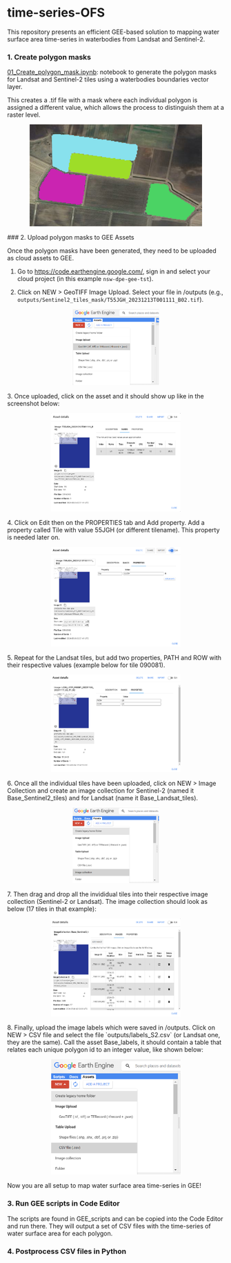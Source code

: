 # time-series-OFS

This repository presents an efficient GEE-based solution to mapping water surface area time-series in waterbodies from Landsat and Sentinel-2.

### 1. Create polygon masks

[01_Create_polygon_mask.ipynb](./01_Create_polygon_mask.ipynb): notebook to generate the polygon masks for Landsat and Sentinel-2 tiles using a waterbodies boundaries vector layer.

This creates a .tif file with a mask where each individual polygon is assigned a different value, which allows the process to distinguish them at a raster level.

<p align="center">
<img src="./doc/example_polygon_mask.PNG" alt="drawing" width="400"/>
</p>
### 2. Upload polygon masks to GEE Assets 

Once the polygon masks have been generated, they need to be uploaded as cloud assets to GEE.

1. Go to https://code.earthengine.google.com/, sign in and select your cloud project (in this example `nsw-dpe-gee-tst`).

2. Click on NEW > GeoTIFF Image Upload. Select your file in /outputs (e.g., `outputs/Sentinel2_tiles_mask/T55JGH_20231213T001111_B02.tif`).
<p align="center">
<img src="./doc/GEE_upload_1.png" alt="drawing" width="200"/>
</p>
3. Once uploaded, click on the asset and it should show up like in the screenshot below:
<p align="center">
<img src="./doc/GEE_upload_2.png" alt="drawing" width="300"/>
</p>
4. Click on Edit then on the PROPERTIES tab and Add property. Add a property called Tile with value 55JGH (or different tilename). This property is needed later on.
<p align="center">
<img src="./doc/GEE_upload_3.png" alt="drawing" width="300"/>
</p>
5. Repeat for the Landsat tiles, but add two properties, PATH and ROW with their respective values (example below for tile 090081).
<p align="center">
<img src="./doc/GEE_upload_4.png" alt="drawing" width="300"/>
</p>
6. Once all the individual tiles have been uploaded, click on NEW > Image Collection and create an image collection for Sentinel-2 (named it Base_Sentinel2_tiles) and for Landsat (name it Base_Landsat_tiles). 
<p align="center">
<img src="./doc/GEE_upload_5.png" alt="drawing" width="200"/>
</p>
7. Then drag and drop all the invididual tiles into their respective image collection (Sentinel-2 or Landsat). The image collection should look as below (17 tiles in that example):
<p align="center">
<img src="./doc/GEE_upload_6.png" alt="drawing" width="300"/>
</p>
8. Finally, upload the image labels which were saved in /outputs. Click on NEW > CSV file and select the file `outputs/labels_S2.csv` (or Landsat one, they are the same). Call the asset Base_labels, it should contain a table that relates each unique polygon id to an integer value, like shown below:
<p align="center">
<img src="./doc/GEE_upload_7.png" alt="drawing" width="300"/>
</p>
Now you are all setup to map water surface area time-series in GEE!

### 3. Run GEE scripts in Code Editor

The scripts are found in GEE_scripts and can be copied into the Code Editor and run there. They will output a set of CSV files with the time-series of water surface area for each polygon.

### 4. Postprocess CSV files in Python

